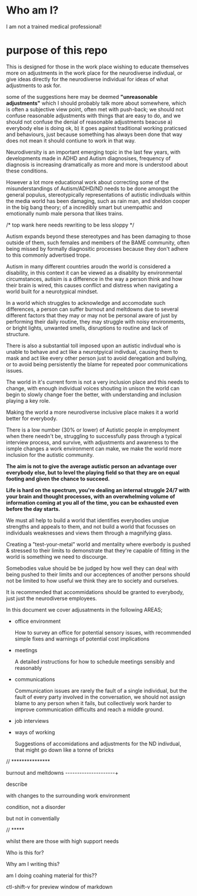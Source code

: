 # Who am I?

I am not a trained medical professional!

# purpose of this repo


This is designed for those in the work place wishing to educate themselves more on adjustments in the work place for the neurodiverse indivdual, or give ideas directly for the neurodiverse individual for ideas of what adjustments to ask for.

some of the suggestions here may be deemed <b>"unreasonable adjustments"</b> which I should probably talk more about somewhere, which is often a subjective view point, often met with push-back; we should not confuse reasonable adjustments with things that are easy to do, and we should not confuse the denial of reasonable adjustments beacuse a) everybody else is doing ok, b) it goes against traditional working praticsed and behaviours, just because something has always been done that way does not mean it should contiune to work in that way.

Neurodiversity is an important emerging topic in the last few years, with developments made in ADHD and Autism diagnosises, frequency of diagnosis is increasing dramatically as more and more is understood about these conditions.

However a lot more educational work about correcting some of the misunderstandings of Autism/ADHD/ND needs to be done amongst the general populus, stereotypically representations of autistic indivduals within the media world has been damaging, such as rain man, and sheldon cooper in the big bang theory; of a incredibly smart but unempathic and emotionally numb male persona that likes trains.

/* top wank here needs rewriting to be less sloppy */

Autism expands beyond these stereotypes and has been damaging to those outside of them, such females and members of the BAME community, often being missed by formally diagnositic processes because they don't adhere to this commonly advertised trope.

Autism in many different countries aroudn the world is considered a disability, in  this context it can be viewed as a disablity by environmental circumstances, autisim is a difference in the way a person think and how their brain is wired, this causes conflict and distress when navigating a world built for a neurotypical mindset.

In a world which struggles to acknowledge and accomodate such differences, a person can suffer burnout and meltdowns due to several different factors that they may or may not be personal aware of just by performing their daily routine, they may struggle with noisy environments, or bright lights, unwanted smells, disruptions to routine and lack of structure.

There is also a substantial toll imposed upon an autistic indivdual who is unable to behave and act like a neurotpyical indivdual, causing them to mask and act like every other person just to avoid deregation and bullying, or to avoid being persistently the blame for repeated poor communications issues.

The world in it's current form is not a very inclusion place and this needs to change, with enough individual voices shouting in unison the world can begin to slowly change foer the better, with understanding and inclusion playing a key role.

Making the world a more neurodiverse inclusive place makes it a world better for everybody.

There is a low number (30% or lower) of Autistic people in employment when there needn't be, struggling to successfully pass through a typical interview process, and survive, with adjustments and awareness to the ismple changes a work environment can make, we make the world more inclusion for the autistic community.

<b>The aim is not to give the average autistic person an advantage over everybody else, but to level the playing field so that they are on equal footing and given the chance to succeed.

Life is hard on the spectrum, you're dealing an internal struggle 24/7 with your brain and thought processes, with an overwhelming volume of information coming at you all of the time, you can be exhausted even before the day starts.
</b>

We must all help to build a world that identifies everybodies unqiue strengths and appeals to them, and not build a world that focusses on individuals weaknesses and views them through a magnifying glass.

Creating a "test-your-metal" world and mentality where everbody is pushed & stressed to their limits to demonstrate that they're capable of fitting in the world is something we need to discourge.

Somebodies value should be be judged by how well they can deal with being pushed to their limits and our acceptences of another persons should not be limited to how useful we think they are to society and ourselves.

It is recommended that accommidations should be granted to everybody, just just the neurodiverse employees.

In this document we cover adjusatments in the following AREAS;

- office environment

    How to survey an office for potential sensory issues, with recommended simple fixes and warnings of potential cost implications

- meetings

    A detailed instructions for how to schedule meetings sensibly and reasonably

- communications

    Communication issues are rarely the fault of a single individual, but the fault of every party involved in the conversation, we should not assign blame to any person when it fails, but collectively work harder to improve communication difficults and reach a middle ground.

- job interviews 

- ways of working

    Suggestions of accomidations and adjustments for the ND indivdual, that might go down like a tonne of bricks



// ***************


burnout and meltdowns
---------------------+

describe

with changes to the surrounding work environment 




condition, not a disorder

but not in conventially

// *****


whilst there are those with high support needs

Who is this for?

Why am I writing this?



am I doing coahing material for this??


ctl-shift-v for preview window of markdown